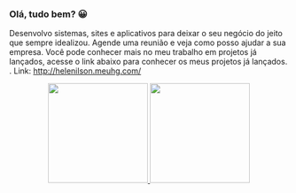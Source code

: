 ### Olá, tudo bem? 😀

Desenvolvo sistemas, sites e aplicativos para deixar o seu negócio do jeito que sempre idealizou. Agende uma reunião e veja como posso ajudar a sua empresa. Você pode conhecer  mais no meu  trabalho em projetos já lançados, acesse o link abaixo para conhecer os meus projetos já lançados.
.
Link:  http://helenilson.meuhg.com/

<div align="center">
  <a href="https://github.com/helenilsonholamek">
  <img height="180em" src="https://github-readme-stats.vercel.app/api?username=helenilsonholamek&show_icons=true&theme=dracula&include_all_commits=true&count_private=true"/>
  <img height="180em" src="https://github-readme-stats.vercel.app/api/top-langs/?username=helenilsonholamek&layout=compact&langs_count=7&theme=dracula"/>
</div>

<!--
**helenilsonholamek/helenilsonholamek** is a ✨ _special_ ✨ repository because its `README.md` (this file) appears on your GitHub profile.

Here are some ideas to get you started:

- 🔭 I’m currently working on ...
- 🌱 I’m currently learning ...
- 👯 I’m looking to collaborate on ...
- 🤔 I’m looking for help with ...
- 💬 Ask me about ...
- 📫 How to reach me: ...
- 😄 Pronouns: ...
- ⚡ Fun fact: ...
-->
